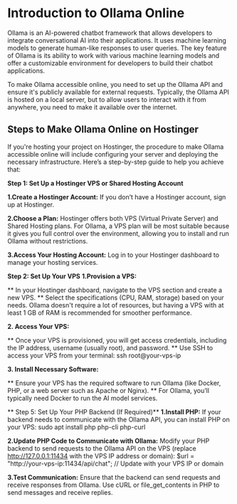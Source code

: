 # Introduction to Ollama Online

Ollama is an AI-powered chatbot framework that allows developers to integrate conversational AI into their applications. It uses machine learning models to generate human-like responses to user queries. The key feature of Ollama is its ability to work with various machine learning models and offer a customizable environment for developers to build their chatbot applications.

To make Ollama accessible online, you need to set up the Ollama API and ensure it's publicly available for external requests. Typically, the Ollama API is hosted on a local server, but to allow users to interact with it from anywhere, you need to make it available over the internet.

## Steps to Make Ollama Online on Hostinger

If you're hosting your project on Hostinger, the procedure to make Ollama accessible online will include configuring your server and deploying the necessary infrastructure. Here’s a step-by-step guide to help you achieve that:

**Step 1: Set Up a Hostinger VPS or Shared Hosting Account**

**1.Create a Hostinger Account:** If you don’t have a Hostinger account, sign up at Hostinger.

**2.Choose a Plan:** Hostinger offers both VPS (Virtual Private Server) and Shared Hosting plans. For Ollama, a VPS plan will be most suitable because it gives you full control over the environment, allowing you to install and run Ollama without restrictions.

**3.Access Your Hosting Account:** Log in to your Hostinger dashboard to manage your hosting services.

**Step 2: Set Up Your VPS**
**1.Provision a VPS:**

** In your Hostinger dashboard, navigate to the VPS section and create a new VPS.
** Select the specifications (CPU, RAM, storage) based on your needs. Ollama doesn't require a lot of resources, but having a VPS with at least 1 GB of RAM is recommended for smoother performance.

 **2. Access Your VPS:**

** Once your VPS is provisioned, you will get access credentials, including the IP address, username (usually root), and password.
** Use SSH to access your VPS from your terminal:
ssh root@your-vps-ip

**3. Install Necessary Software:**

** Ensure your VPS has the required software to run Ollama (like Docker, PHP, or a web server such as Apache or Nginx).
** For Ollama, you’ll typically need Docker to run the AI model services.

** Step 5: Set Up Your PHP Backend (If Required)**
**1.Install PHP:** If your backend needs to communicate with the Ollama API, you can install PHP on your VPS:
sudo apt install php php-cli php-curl

**2.Update PHP Code to Communicate with Ollama:** Modify your PHP backend to send requests to the Ollama API on the VPS (replace http://127.0.0.1:11434 with the VPS IP address or domain):
$url = "http://your-vps-ip:11434/api/chat";  // Update with your VPS IP or domain

**3.Test Communication:** Ensure that the backend can send requests and receive responses from Ollama. Use cURL or file_get_contents in PHP to send messages and receive replies.
